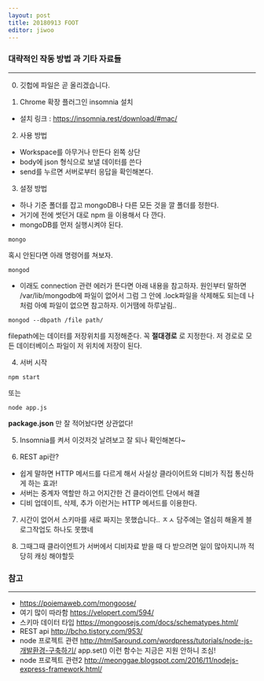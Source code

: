 ```yaml
---
layout: post
title: 20180913 FOOT
editor: jiwoo
---
```


### 대략적인 작동 방법 과 기타 자료들
***
0. 깃헙에 파일은 곧 올리겠습니다.

1. Chrome 확장 플러그인 insomnia 설치
  * 설치 링크 : <https://insomnia.rest/download/#mac/>

2. 사용 방법
  * Workspace를 아무거나 만든다 왼쪽 상단
  * body에 json 형식으로 보낼 데이터를 쓴다
  * send를 누르면 서버로부터 응답을 확인해본다.

3. 설정 방법
  * 하나 기준 폴더를 잡고 mongoDB나 다른 모든 것을 깔 폴더를 정한다.
  * 거기에 전에 썻던거 대로 npm 을 이용해서 다 깐다.
  * mongoDB를 먼저 실행시켜야 된다.
  ~~~
  mongo
  ~~~
  혹시 안된다면 아래 명령어를 쳐보자.
  ~~~
  mongod
  ~~~
  * 이래도 connection 관련 에러가 뜬다면 아래 내용을 참고하자.
  원인부터 말하면 /var/lib/mongodb에 파일이 없어서 그럼
  그 안에 .lock파일을 삭제해도 되는데 나처럼 아예 파일이 없으면 참고하자.
  이거땜에 하루날림..
  ~~~
  mongod --dbpath /file path/
  ~~~
  filepath에는 데이터를 저장위치를 지정해준다. 꼭 **절대경로** 로 지정한다.
  저 경로로 모든 데이터베이스 파일이 저 위치에 저장이 된다.

4. 서버 시작
  ~~~
  npm start
  ~~~
  또는
  ~~~
  node app.js
  ~~~
  **package.json** 만 잘 적어놨다면 상관없다!

5. Insomnia를 켜서 이것저것 날려보고 잘 되나 확인해본다~

6. REST api란?
 * 쉽게 말하면 HTTP 메서드를 다르게 해서 사실상 클라이어트와 디비가 직접 통신하게 하는 효과!
 * 서버는 중계자 역할만 하고 어지간한 건 클라이언트 단에서 해결
 * 디비 업데이트, 삭제, 추가 이런거는 HTTP 메서드를 이용한다.

7. 시간이 없어서 스키마를 새로 짜지는 못했습니다.. ㅈㅅ 담주에는 열심히 해올게 블로그작업도 하나도 못했네

8. 그때그때 클라이언트가 서버에서 디비자료 받을 때 다 받으려면 일이 많아지니까 적당히 캐싱 해야할듯


### 참고
***
* <https://poiemaweb.com/mongoose/>
* 여기 많이 따라함 <https://velopert.com/594/>
* 스키마 데이터 타입 <https://mongoosejs.com/docs/schematypes.html/>
* REST api <http://bcho.tistory.com/953/>
* node 프로젝트 관련 <http://html5around.com/wordpress/tutorials/node-js-개발환경-구축하기/>
app.set() 이런 함수는 지금은 지원 안하니 조심!
* node 프로젝트 관련2 <http://meonggae.blogspot.com/2016/11/nodejs-express-framework.html/>
